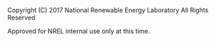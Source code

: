 Copyright (C) 2017 National Renewable Energy Laboratory
All Rights Reserved

Approved for NREL internal use only at this time.